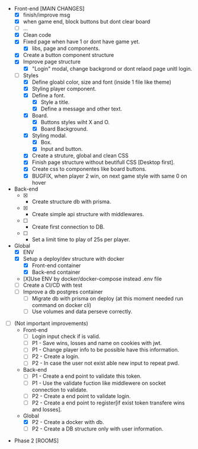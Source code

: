 * Front-end [MAIN CHANGES]
    - [x] finish/improve msg
    - [x] when game end, block buttons but dont clear board
    - [ ] ...
    - [x] Clean code
    - [X] Fixed page when have 1 or dont have game yet.
        - [x] libs, page and components.
    - [X] Create a button component structure
    - [X] Improve page structure
        - [X] "Login" modal, change backgrond or dont relaod page unitl login.
    - [ ] Styles
        - [X] Define gloabl color, size and font (inside 1 file like theme)
        - [X] Styling player component.
        - [X] Define a font.
            - [X] Style a title.
            - [X] Define a message and other text.
        - [X] Board.
            - [X] Buttons styles wiht X and O.
            - [X] Board Background.
        - [X] Styling modal.
            - [X] Box.
            - [X] Input and button.
        - [X] Create a struture, global and clean CSS
        - [X] Finish page structure without beutifull CSS [Desktop first].
        - [X] Create css to componentes like board buttons.
        - [X] BUGFIX, when player 2 win, on next game style with same 0 on hover
 * Back-end
    - [X] - Create structure db with prisma.
    - [X] - Create simple api structure with middlewares.
    - [ ] - Create first connection to DB.
    - [ ] - Set a limit time to play of 25s per player.    
* Global
    - [X] ENV
    - [X] Setup a deploy/dev structure with docker
        - [X] Front-end container
        - [X] Back-end container
    - [X]Use ENV by docker/docker-compose instead .env file
    - [ ] Create a CI/CD with test
    - [ ] Improve a db postgres container
        - [ ] Migrate db with prisma on deploy (at this moment needed run command on docker cli)
        - [ ] Use volumes and data perseve correctly.
- [ ] (Not important improvements)
    * Front-end
        - [ ] Login input check if is valid.
        - [ ] P1 - Save wins, losses and name on cookies with jwt.
        - [ ] P1 - Change player info to be possible have this information.
        - [ ] P2 - Create a login.
        - [ ] P2 - In case the user not exist able new input to repeat pwd.
    * Back-end 
        - [ ] P1 - Create a end point to validate this token.
        - [ ] P1 - Use the validate fuction like middlewere on socket connection to validate.
        - [ ] P2 - Create a end point to validate login.
        - [ ] P2 - Create a end point to register[if exist token transfere wins and losses].
    * Global
        - [X] P2 - Create a docker with db.
        - [ ] P2 - Create a DB structure only with user information.

* Phase 2 [ROOMS]
